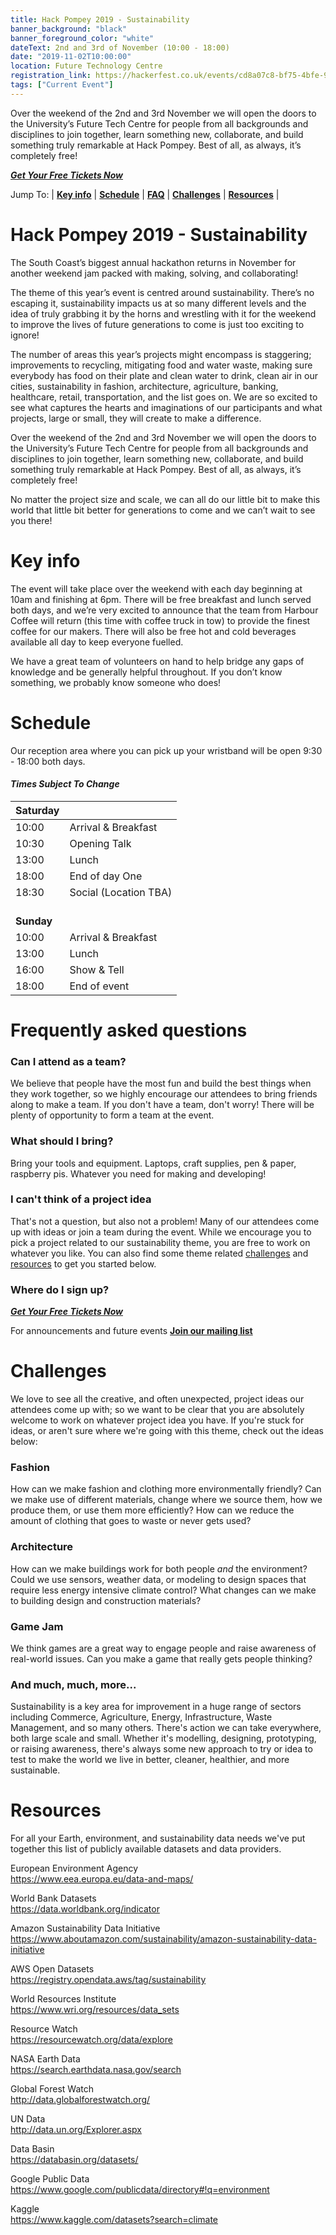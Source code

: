 ```yaml
---
title: Hack Pompey 2019 - Sustainability
banner_background: "black"
banner_foreground_color: "white"
dateText: 2nd and 3rd of November (10:00 - 18:00)
date: "2019-11-02T10:00:00"
location: Future Technology Centre
registration_link: https://hackerfest.co.uk/events/cd8a07c8-bf75-4bfe-935c-9c288151ee72
tags: ["Current Event"]
---
```


Over the weekend of the 2nd and 3rd November we will open the doors to the University’s Future Tech Centre for people from all backgrounds and disciplines to join together, learn something new, collaborate, and build something truly remarkable at Hack Pompey. Best of all, as always, it’s completely free!

[**_Get Your Free Tickets Now_**](https://hackerfest.co.uk/events/cd8a07c8-bf75-4bfe-935c-9c288151ee72)

Jump To:
| [**Key info**](#info)
| [**Schedule**](#schedule)
| [**FAQ**](#faq)
| [**Challenges**](#challenges)
| [**Resources**](#resources)
|

# Hack Pompey 2019 - Sustainability

The South Coast’s biggest annual hackathon returns in November for another weekend jam packed with making, solving, and collaborating!

The theme of this year’s event is centred around sustainability. There’s no escaping it, sustainability impacts us at so many different levels and the idea of truly grabbing it by the horns and wrestling with it for the weekend to improve the lives of future generations to come is just too exciting to ignore!

The number of areas this year’s projects might encompass is staggering; improvements to recycling, mitigating food and water waste, making sure everybody has food on their plate and clean water to drink, clean air in our cities, sustainability in fashion, architecture, agriculture, banking, healthcare, retail, transportation, and the list goes on. We are so excited to see what captures the hearts and imaginations of our participants and what projects, large or small, they will create to make a difference.

Over the weekend of the 2nd and 3rd November we will open the doors to the University’s Future Tech Centre for people from all backgrounds and disciplines to join together, learn something new, collaborate, and build something truly remarkable at Hack Pompey. Best of all, as always, it’s completely free!

No matter the project size and scale, we can all do our little bit to make this world that little bit better for generations to come and we can’t wait to see you there!

# Key info <a name="info"></a>

The event will take place over the weekend with each day beginning at 10am and finishing at 6pm. There will be free breakfast and lunch served both days, and we’re very excited to announce that the team from Harbour Coffee will return (this time with coffee truck in tow) to provide the finest coffee for our makers. There will also be free hot and cold beverages available all day to keep everyone fuelled.

We have a great team of volunteers on hand to help bridge any gaps of knowledge and be generally helpful throughout. If you don’t know something, we probably know someone who does!

# Schedule <a name="schedule"></a>

Our reception area where you can pick up your wristband will be open 9:30 - 18:00 both days.

#### _Times Subject To Change_

| **Saturday**   |                       |
| -------------- | --------------------- |
| 10:00          | Arrival & Breakfast   |
| 10:30          | Opening Talk          |
| 13:00          | Lunch                 |
| 18:00          | End of day One        |
| 18:30          | Social (Location TBA) |
| <br>**Sunday** |                       |
| 10:00          | Arrival & Breakfast   |
| 13:00          | Lunch                 |
| 16:00          | Show & Tell           |
| 18:00          | End of event          |

# Frequently asked questions <a name="faq"></a>

### Can I attend as a team?

We believe that people have the most fun and build the best things when they work together, so we highly encourage our attendees to bring friends along to make a team. If you don't have a team, don't worry! There will be plenty of opportunity to form a team at the event.

### What should I bring?

Bring your tools and equipment. Laptops, craft supplies, pen & paper, raspberry pis. Whatever you need for making and developing!

### I can't think of a project idea

That's not a question, but also not a problem! Many of our attendees come up with ideas or join a team during the event.
While we encourage you to pick a project related to our sustainability theme, you are free to work on whatever you like.
You can also find some theme related [challenges](#challanges) and [resources](#resources) to get you started below.

### Where do I sign up?

[**_Get Your Free Tickets Now_**](https://hackerfest.co.uk/events/cd8a07c8-bf75-4bfe-935c-9c288151ee72)

For announcements and future events [**Join our mailing list**](http://eepurl.com/glFL6H)

# Challenges <a name="challenges"></a>

We love to see all the creative, and often unexpected, project ideas our attendees come up with;
so we want to be clear that you are absolutely welcome to work on whatever project idea you have.
If you're stuck for ideas, or aren't sure where we're going with this theme, check out the ideas below:

### Fashion

How can we make fashion and clothing more environmentally friendly? Can we make use of different materials, change where we source them, how we produce them, or use them more efficiently? How can we reduce the amount of clothing that goes to waste or never gets used?

### Architecture

How can we make buildings work for both people _and_ the environment? Could we use sensors, weather data, or modeling to design spaces that require less energy intensive climate control? What changes can we make to building design and construction materials?

### Game Jam

We think games are a great way to engage people and raise awareness of real-world issues. Can you make a game that really gets people thinking?

### And much, much, more...

Sustainability is a key area for improvement in a huge range of sectors including Commerce, Agriculture, Energy, Infrastructure, Waste Management, and so many others. There's action we can take everywhere, both large scale and small. Whether it's modelling, designing, prototyping, or raising awareness, there's always some new approach to try or idea to test to make the world we live in better, cleaner, healthier, and more sustainable.

# Resources <a name="resources"></a>

For all your Earth, environment, and sustainability data needs we've put together this list of publicly available datasets and data providers.

European Environment Agency  
https://www.eea.europa.eu/data-and-maps/

World Bank Datasets  
https://data.worldbank.org/indicator

Amazon Sustainability Data Initiative  
https://www.aboutamazon.com/sustainability/amazon-sustainability-data-initiative

AWS Open Datasets  
https://registry.opendata.aws/tag/sustainability

World Resources Institute  
https://www.wri.org/resources/data_sets

Resource Watch  
https://resourcewatch.org/data/explore

NASA Earth Data  
https://search.earthdata.nasa.gov/search

Global Forest Watch  
http://data.globalforestwatch.org/

UN Data  
http://data.un.org/Explorer.aspx

Data Basin  
https://databasin.org/datasets/

Google Public Data  
https://www.google.com/publicdata/directory#!q=environment

Kaggle  
https://www.kaggle.com/datasets?search=climate
